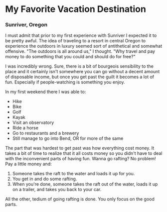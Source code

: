 # My Favorite Vacation Destination

### Sunriver, Oregon
I must admit that prior to my first experience with Sunriver I expected it to be pretty awful. The idea of traveling to a resort in central Oregon to experience the outdoors in luxury seemed sort of antithetical and somewhat offensive. "The outdoors is all around us," I thought. "Why travel and pay money to do something that you could and should do for free?"

I was incredibly wrong. Sure, there is a bit of bourgeois sensibility to the place and it certainly isn't somewhere you can go without a decent amount of disposable income, but once you get past the guilt it becomes a lot of fun. Especially if people-watching is something you enjoy.

In my first weekend there I was able to:
* Hike
* Bike
* Golf
* Kayak
* Visit an observatory
* Ride a horse
* Go to restaurants and a brewery
* Still manage to go into Bend, OR for more of the same

The part that was hardest to get past was how everything cost money. It takes a bit of time to realize  that it all costs money so you didn't have to deal with the inconvenient parts of having fun. Wanna go rafting? No problem! Pay a little money and:
1. Someone takes the raft to the water and loads it up for you.
2. You get in and do some rafting.
3. When you're done, someone takes the raft out of the water, loads it up on a trailer, and takes you back to your car.

All the other, tedium of going rafting is done. You only focus on the good parts.